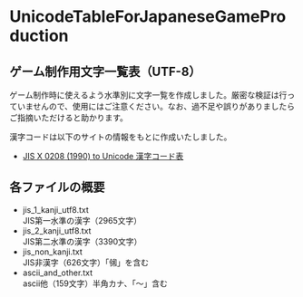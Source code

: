 # UnicodeTableForJapaneseGameProduction #
## ゲーム制作用文字一覧表（UTF-8） ##

ゲーム制作時に使えるよう水準別に文字一覧を作成しました。厳密な検証は行っていませんので、使用にはご注意ください。なお、過不足や誤りがありましたらご指摘いただけると助かります。

漢字コードは以下のサイトの情報をもとに作成いたしました。
- [JIS X 0208 (1990) to Unicode 漢字コード表](http://charset.7jp.net/jis0208.html)

## 各ファイルの概要 ##

- jis_1_kanji_utf8.txt  
JIS第一水準の漢字（2965文字）  
- jis_2_kanji_utf8.txt  
JIS第二水準の漢字（3390文字）  
- jis_non_kanji.txt  
JIS非漢字（626文字）「㋿」を含む  
- ascii_and_other.txt  
ascii他（159文字）半角カナ、「～」含む  
